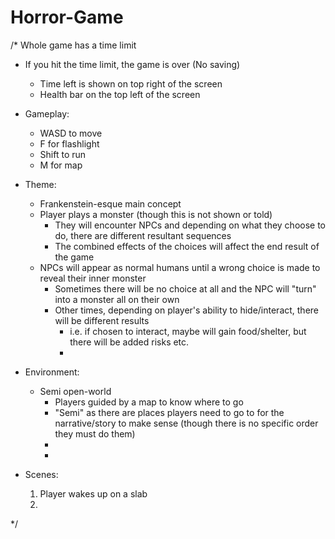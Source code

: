 # Horror-Game

/*
Whole game has a time limit 
- If you hit the time limit, the game is over (No saving)
  - Time left is shown on top right of the screen
  - Health bar on the top left of the screen
  
- Gameplay:
  - WASD to move
  - F for flashlight
  - Shift to run
  - M for map
  
- Theme:
  - Frankenstein-esque main concept
  - Player plays a monster (though this is not shown or told)
    - They will encounter NPCs and depending on what they choose to do, there are different resultant sequences
    - The combined effects of the choices will affect the end result of the game
  - NPCs will appear as normal humans until a wrong choice is made to reveal their inner monster
    - Sometimes there will be no choice at all and the NPC will "turn" into a monster all on their own
    - Other times, depending on player's ability to hide/interact, there will be different results
      - i.e. if chosen to interact, maybe will gain food/shelter, but there will be added risks etc.
      - 
  
- Environment:
  - Semi open-world
    - Players guided by a map to know where to go
    - "Semi" as there are places players need to go to for the narrative/story to make sense (though there is no specific order they must do them)
    - 
    - 

- Scenes:
  1. Player wakes up on a slab
  2. 
*/
